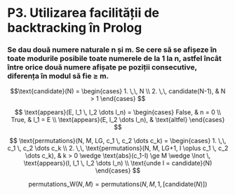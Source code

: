 # P3. Utilizarea facilității de backtracking în Prolog

### Se dau două numere naturale n și m. Se cere să se afișeze în toate modurile posibile toate numerele de la 1 la n, astfel încât între orice două numere afișate pe poziții consecutive, diferența în modul să fie ≥ m.

$$\text{candidate}(N) =
\begin{cases}
    1. \,\, N \\
    2. \,\, candidate(N-1), & N > 1
\end{cases}
$$

$$
\text{appears}(E, l_1 \, l_2 \dots l_n) =
\begin{cases}
    False, & n = 0 \\
    True, & l_1 = E \\
    \text{appears}(E, l_2 \dots l_n), & \text{altfel}
\end{cases}
$$

$$
\text{permutations}(N, M, LG, c_1 \, c_2 \dots c_k) =
\begin{cases}
    1. \,\, c_1 \, c_2 \dots c_k \\
    2. \,\, \text{permutations}(N, M, LG+1, I \oplus c_1 \, c_2 \dots c_k), & k > 0 \wedge \text{abs}(c_1-I) \ge M \wedge \lnot \, \text{appears}(I, l_1 \, l_2 \dots l_n) \\
    \text{unde I = candidate}(N)
\end{cases}
$$

$$
\text{permutations\_W}(N, M) = \text{permutations}(N, M, 1, [\text{candidate}(N)])
$$
